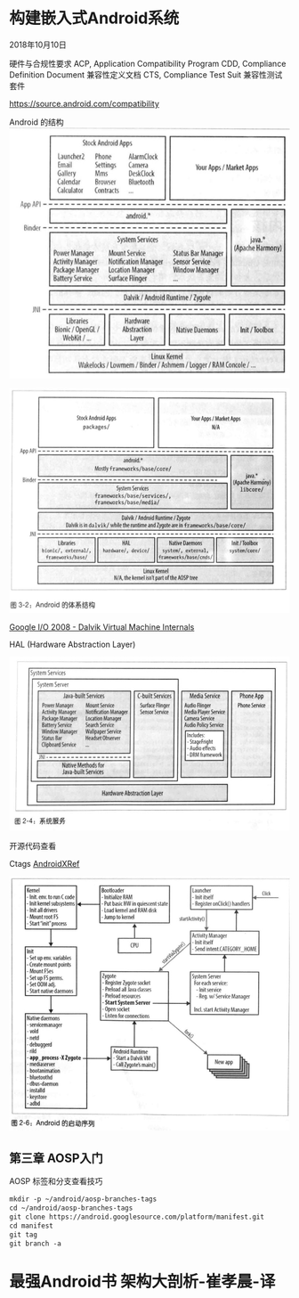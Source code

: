 # 构建嵌入式Android系统

2018年10月10日

硬件与合规性要求
ACP, Application Compatibility Program
    CDD, Compliance Definition Document 兼容性定义文档
    CTS, Compliance Test Suit 兼容性测试套件

https://source.android.com/compatibility

Android 的结构
![](media/15391427299634.jpg)

![](media/15391723808636.jpg)


[Google I/O 2008 - Dalvik Virtual Machine Internals](https://www.youtube.com/watch?v=ptjedOZEXPM)

HAL (Hardware Abstraction Layer)

![](media/15391606761402.jpg)

开源代码查看

Ctags
[AndroidXRef](http://androidxref.com/)

![](media/15391636079369.jpg)

## 第三章 AOSP入门

AOSP 标签和分支查看技巧

```shell
mkdir -p ~/android/aosp-branches-tags
cd ~/android/aosp-branches-tags
git clone https://android.googlesource.com/platform/manifest.git
cd manifest
git tag
git branch -a
```

# 最强Android书 架构大剖析-崔孝晨-译

